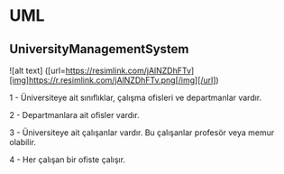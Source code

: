# UML
## UniversityManagementSystem

![alt text] ([url=https://resimlink.com/jAlNZDhFTv][img]https://r.resimlink.com/jAlNZDhFTv.png[/img][/url])


1 - Üniversiteye ait sınıflıklar, çalışma ofisleri ve departmanlar vardır.

2 - Departmanlara ait ofisler vardır.

3 - Üniversiteye ait çalışanlar vardır. Bu çalışanlar profesör veya memur olabilir.

4 - Her çalışan bir ofiste çalışır.
